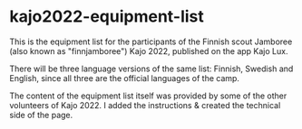 # kajo2022-equipment-list

This is the equipment list for the participants of the Finnish scout Jamboree (also known as "finnjamboree") Kajo 2022, published on the app Kajo Lux. 

There will be three language versions of the same list: Finnish, Swedish and English, since all three are the official languages of the camp.

The content of the equipment list itself was provided by some of the other volunteers of Kajo 2022. I added the instructions & created the technical side of the page.

